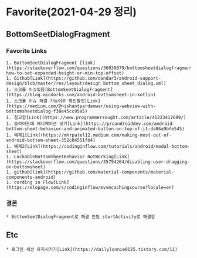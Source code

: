 # Favorite(2021-04-29 정리)

## BottomSeetDialogFragment

### Favorite Links

    1. BottomSeetDialogFragment [link](https://stackoverflow.com/questions/36030879/bottomsheetdialogfragment-how-to-set-expanded-height-or-min-top-offset)
    1. Github[Link](https://github.com/dandar3/android-support-design/blob/master/res/layout/design_bottom_sheet_dialog.xml)
    1. 스크롤 이슈있음[BottomSeetDialogFragment](https://blog.mindorks.com/android-bottomsheet-in-kotlin)
    1. 스크롤 이슈 해결 가능여부 확인할것[Link](https://medium.com/@nishantpardamwar/using-webview-with-bottomsheetdialog-f38e45cc95a5)
    1. 참고함[Link](https://www.programmersought.com/article/41223412699/)
    1. 슬라이드에 애니메이션 넣기[Link](https://proandroiddev.com/android-bottom-sheet-behavior-and-animated-button-on-top-of-it-da86a9bfe545)
    1. 예제1[Link](https://mhrpatel12.medium.com/making-most-out-of-android-bottom-sheet-352c04551fb4)
    1. 예제2[Link](https://codinginflow.com/tutorials/android/modal-bottom-sheet)
    1. LockableBottomSheetBehavior NotWorking[Link](https://stackoverflow.com/questions/35794264/disabling-user-dragging-on-bottomsheet)
    1. github[link](https://github.com/material-components/material-components-android)
    1. cording in Flow[Link](https://elopage.com/s/codinginflow/mvvmcachingcourse?locale=en)

### 결론

    * BottomSeetDialogFragment로 해결 안됨 startActivity로 해결함

## Etc

    * 로그인 세션 유지시키기[Link](https://dailylonnie0125.tistory.com/11)
